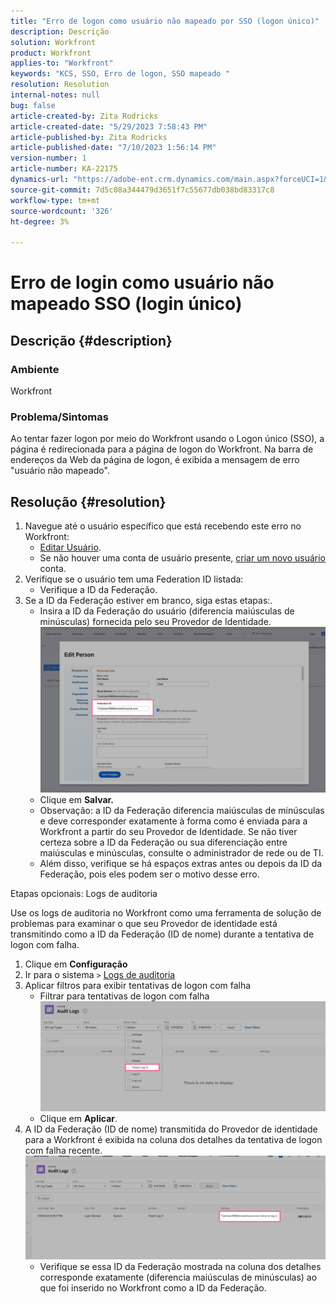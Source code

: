 ```yaml
---
title: "Erro de logon como usuário não mapeado por SSO (logon único)"
description: Descrição
solution: Workfront
product: Workfront
applies-to: "Workfront"
keywords: "KCS, SSO, Erro de logon, SSO mapeado "
resolution: Resolution
internal-notes: null
bug: false
article-created-by: Zita Rodricks
article-created-date: "5/29/2023 7:58:43 PM"
article-published-by: Zita Rodricks
article-published-date: "7/10/2023 1:56:14 PM"
version-number: 1
article-number: KA-22175
dynamics-url: "https://adobe-ent.crm.dynamics.com/main.aspx?forceUCI=1&pagetype=entityrecord&etn=knowledgearticle&id=12f30130-5bfe-ed11-8f6e-6045bd006704"
source-git-commit: 7d5c08a344479d3651f7c55677db038bd83317c8
workflow-type: tm+mt
source-wordcount: '326'
ht-degree: 3%

---
```


# Erro de login como usuário não mapeado SSO (login único)

## Descrição {#description}


### Ambiente

Workfront

### Problema/Sintomas

Ao tentar fazer logon por meio do Workfront usando o Logon único (SSO), a página é redirecionada para a página de logon do Workfront. Na barra de endereços da Web da página de logon, é exibida a mensagem de erro &quot;usuário não mapeado&quot;.


## Resolução {#resolution}


1. Navegue até o usuário específico que está recebendo este erro no Workfront:
   - [Editar Usuário](https://experienceleague.adobe.com/docs/workfront/using/administration-and-setup/add-users/create-manage-users/edit-a-users-profile.html?lang=en).
   - Se não houver uma conta de usuário presente, [criar um novo usuário](https://experienceleague.adobe.com/docs/workfront/using/administration-and-setup/add-users/create-manage-users/add-users.html?lang=en) conta.
2. Verifique se o usuário tem uma Federation ID listada:
   - Verifique a ID da Federação.
3. Se a ID da Federação estiver em branco, siga estas etapas:.
   - Insira a ID da Federação do usuário (diferencia maiúsculas de minúsculas) fornecida pelo seu Provedor de Identidade.![](assets/60d91e83-e81c-ee11-8f6e-6045bd006268.png)
   - Clique em <b>Salvar.</b>
   - Observação: a ID da Federação diferencia maiúsculas de minúsculas e deve corresponder exatamente à forma como é enviada para a Workfront a partir do seu Provedor de Identidade. Se não tiver certeza sobre a ID da Federação ou sua diferenciação entre maiúsculas e minúsculas, consulte o administrador de rede ou de TI.
   - Além disso, verifique se há espaços extras antes ou depois da ID da Federação, pois eles podem ser o motivo desse erro.




Etapas opcionais: Logs de auditoria

Use os logs de auditoria no Workfront como uma ferramenta de solução de problemas para examinar o que seu Provedor de identidade está transmitindo como a ID da Federação (ID de nome) durante a tentativa de logon com falha.

1. Clique em <b>Configuração</b>
2. Ir para o sistema `>`  [Logs de auditoria](https://experienceleague.adobe.com/docs/workfront/using/administration-and-setup/add-users/create-manage-users/audit-logs.html?lang=en)
3. Aplicar filtros para exibir tentativas de logon com falha
   - Filtrar para tentativas de logon com falha ![](assets/536bf45b-e81c-ee11-8f6e-6045bd006268.png)
   - Clique em <b>Aplicar</b>.
4. A ID da Federação (ID de nome) transmitida do Provedor de identidade para a Workfront é exibida na coluna dos detalhes da tentativa de logon com falha recente.![](assets/d6dec0af-e81c-ee11-8f6e-6045bd006268.png)
   - Verifique se essa ID da Federação mostrada na coluna dos detalhes corresponde exatamente (diferencia maiúsculas de minúsculas) ao que foi inserido no Workfront como a ID da Federação.

